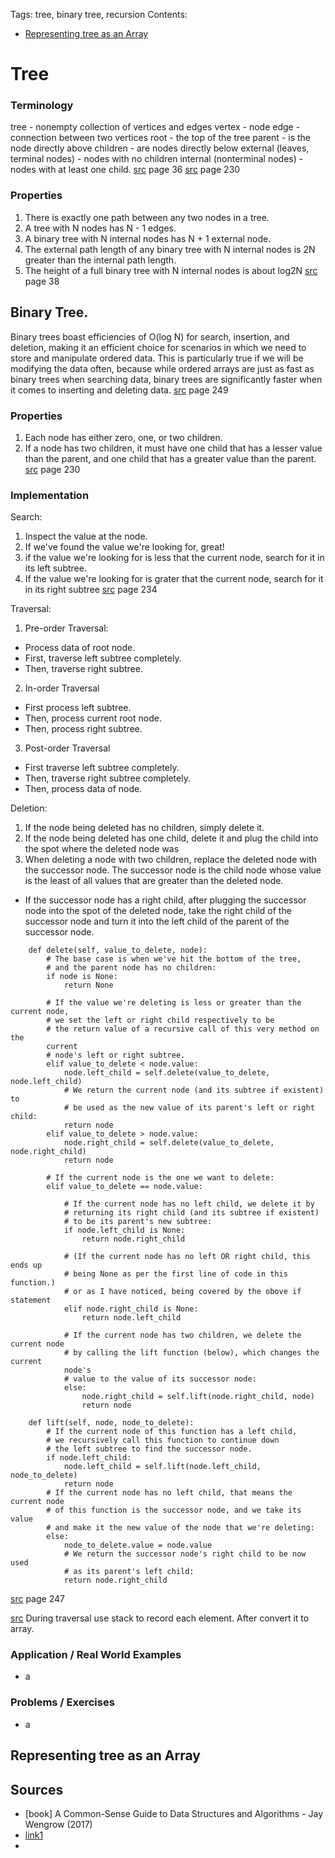 Tags: tree, binary tree, recursion
Contents:
* [Representing tree as an Array](#asanarray)

# Tree
### Terminology
tree - nonempty collection of vertices and edges
vertex - node
edge - connection between two vertices
root - the top of the tree
parent - is the node directly above
children - are nodes directly below
external (leaves, terminal nodes) - nodes with no children 
internal (nonterminal nodes) - nodes with at least one child.
[src](#b-alg-c-segw) page 36
[src](#dstr_a_wengrow_j) page 230

### Properties
1. There is exactly one path between any two nodes in a tree. 
2. A tree with N nodes has N - 1 edges.
3. A binary tree with N internal nodes has N + 1 external node.
4. The external path length of any binary tree with N internal nodes is 2N greater than the internal path length.
5. The height of a full binary tree with N internal nodes is about log2N
[src](#b-alg-c-segw) page 38

## Binary Tree. 
Binary trees boast efficiencies of O(log N) for search, insertion, and deletion, making it an efficient choice for scenarios in which we need to store and manipulate ordered data. This is particularly true if we will be modifying the data often, because while ordered arrays are just as fast as binary trees when searching data, binary trees are significantly faster when it comes to inserting and deleting data.
[src](#dstr_a_wengrow_j) page 249


### Properties
1. Each node has either zero, one, or two children.
2. If a node has two children, it must have one child that has a lesser value than the parent, and one child that has a greater value than the parent.
[src](#dstr_a_wengrow_j) page 230

### Implementation

Search:  
1. Inspect the value at the node.
2. If we've found the value we're looking for, great!
3. if the value we're looking for is less that the current node, search for it in its left subtree.
4. If the value we're looking for is grater that the current node, search for it in its right subtree
[src](#dstr_a_wengrow_j) page 234

Traversal:
1. Pre-order Traversal:
  * Process data of root node.
  * First, traverse left subtree completely.
  * Then, traverse right subtree.
2. In-order Traversal
  * First process left subtree.
  * Then, process current root node.
  * Then, process right subtree.
3. Post-order Traversal
  * First traverse left subtree completely.
  * Then, traverse right subtree completely.
  * Then, process data of node.

Deletion:
1. If the node being deleted has no children, simply delete it.
2. If the node being deleted has one child, delete it and plug the child into the spot where the deleted node was
3. When deleting a node with two children, replace the deleted node with the successor node. The successor node is the child node whose value is the least of all values that are greater than the deleted node.
  * If the successor node has a right child, after plugging the successor node into the spot of the deleted node, take the right child of the successor node and turn it into the left child of the parent of the successor node.

```
    def delete(self, value_to_delete, node):
        # The base case is when we've hit the bottom of the tree,
        # and the parent node has no children:
        if node is None:
            return None

        # If the value we're deleting is less or greater than the current node,
        # we set the left or right child respectively to be
        # the return value of a recursive call of this very method on the
        current
        # node's left or right subtree.
        elif value_to_delete < node.value:
            node.left_child = self.delete(value_to_delete, node.left_child)
            # We return the current node (and its subtree if existent) to
            # be used as the new value of its parent's left or right child:
            return node
        elif value_to_delete > node.value:
            node.right_child = self.delete(value_to_delete, node.right_child)
            return node

        # If the current node is the one we want to delete:
        elif value_to_delete == node.value:

            # If the current node has no left child, we delete it by
            # returning its right child (and its subtree if existent)
            # to be its parent's new subtree:
            if node.left_child is None:
                return node.right_child

            # (If the current node has no left OR right child, this ends up
            # being None as per the first line of code in this function.) 
            # or as I have noticed, being covered by the obove if statement
            elif node.right_child is None:
                return node.left_child

            # If the current node has two children, we delete the current node
            # by calling the lift function (below), which changes the current
            node's
            # value to the value of its successor node:
            else:
                node.right_child = self.lift(node.right_child, node)
                return node

    def lift(self, node, node_to_delete):
        # If the current node of this function has a left child,
        # we recursively call this function to continue down
        # the left subtree to find the successor node.
        if node.left_child:
            node.left_child = self.lift(node.left_child, node_to_delete)
            return node
        # If the current node has no left child, that means the current node
        # of this function is the successor node, and we take its value
        # and make it the new value of the node that we're deleting:
        else:
            node_to_delete.value = node.value
            # We return the successor node's right child to be now used
            # as its parent's left child:
            return node.right_child
```
[src](#dstr_a_wengrow_j) page 247

[src](#link1)
During traversal use stack to record each element. After convert it to array.

### Application / Real World Examples
* a

### Problems / Exercises
* a

## Representing tree as an Array <a name="asanarray"></a>

## Sources
* <a name="dstr_a_wengrow_j"></a>[book] A Common-Sense Guide to Data Structures and Algorithms - Jay Wengrow (2017)
* <a name="link1" href="https://www.studytonight.com/data-structures/binary-search-tree">link1</a>
* 
